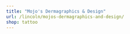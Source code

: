 ```yaml
---
title: "Mojo's Dermagraphics & Design"
url: /lincoln/mojos-dermagraphics-and-design/
shop: tattoo
---
```

